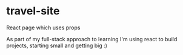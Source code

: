 # travel-site
React page which uses props

As part of my full-stack approach to learning I'm using react to build projects, starting small and getting big :)
